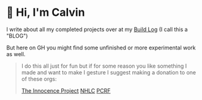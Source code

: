 # 🤘 Hi, I'm Calvin

I write about all my completed projects over at my [Build Log](https://calvins.pizza) (I call this a "BLOG")

But here on GH you might find some unfinished or more experimental work as well.

> I do this all just for fun but if for some reason you like
> something I made and want to make I gesture I suggest making a
> donation to one of these orgs:
>
> [The Innocence Project](https://innocenceproject.org/donate/)
> [NHLC](https://homelesslaw.org/donate/)
> [PCRF](https://www.pcrf.net/)
> 

